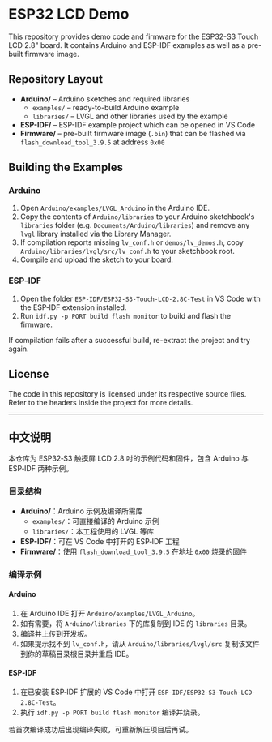 # ESP32 LCD Demo

This repository provides demo code and firmware for the ESP32-S3 Touch LCD 2.8" board. It contains Arduino and ESP-IDF examples as well as a pre-built firmware image.

## Repository Layout

- **Arduino/** – Arduino sketches and required libraries
  - `examples/` – ready-to-build Arduino example
  - `libraries/` – LVGL and other libraries used by the example
- **ESP-IDF/** – ESP-IDF example project which can be opened in VS Code
- **Firmware/** – pre-built firmware image (`.bin`) that can be flashed via `flash_download_tool_3.9.5` at address `0x00`

## Building the Examples

### Arduino
1. Open `Arduino/examples/LVGL_Arduino` in the Arduino IDE.
2. Copy the contents of `Arduino/libraries` to your Arduino sketchbook's `libraries` folder (e.g. `Documents/Arduino/libraries`) and remove any `lvgl` library installed via the Library Manager.
3. If compilation reports missing `lv_conf.h` or `demos/lv_demos.h`, copy `Arduino/libraries/lvgl/src/lv_conf.h` to your sketchbook root.
4. Compile and upload the sketch to your board.


### ESP‑IDF
1. Open the folder `ESP-IDF/ESP32-S3-Touch-LCD-2.8C-Test` in VS Code with the ESP‑IDF extension installed.
2. Run `idf.py -p PORT build flash monitor` to build and flash the firmware.

If compilation fails after a successful build, re-extract the project and try again.

## License

The code in this repository is licensed under its respective source files. Refer to the headers inside the project for more details.

--------------------------------------

## 中文说明

本仓库为 ESP32‑S3 触摸屏 LCD 2.8 吋的示例代码和固件，包含 Arduino 与 ESP‑IDF 两种示例。

### 目录结构
- **Arduino/**：Arduino 示例及编译所需库
  - `examples/`：可直接编译的 Arduino 示例
  - `libraries/`：本工程使用的 LVGL 等库
- **ESP-IDF/**：可在 VS Code 中打开的 ESP‑IDF 工程
- **Firmware/**：使用 `flash_download_tool_3.9.5` 在地址 `0x00` 烧录的固件

### 编译示例

#### Arduino
1. 在 Arduino IDE 打开 `Arduino/examples/LVGL_Arduino`。
2. 如有需要，将 `Arduino/libraries` 下的库复制到 IDE 的 `libraries` 目录。
3. 编译并上传到开发板。
4. 如果提示找不到 `lv_conf.h`，请从 `Arduino/libraries/lvgl/src` 复制该文件到你的草稿目录根目录并重启 IDE。

#### ESP‑IDF
1. 在已安装 ESP‑IDF 扩展的 VS Code 中打开 `ESP-IDF/ESP32-S3-Touch-LCD-2.8C-Test`。
2. 执行 `idf.py -p PORT build flash monitor` 编译并烧录。

若首次编译成功后出现编译失败，可重新解压项目后再试。
